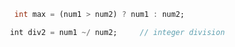 
```dart
  int max = (num1 > num2) ? num1 : num2;
```


```dart
 int div2 = num1 ~/ num2;     // integer division
```